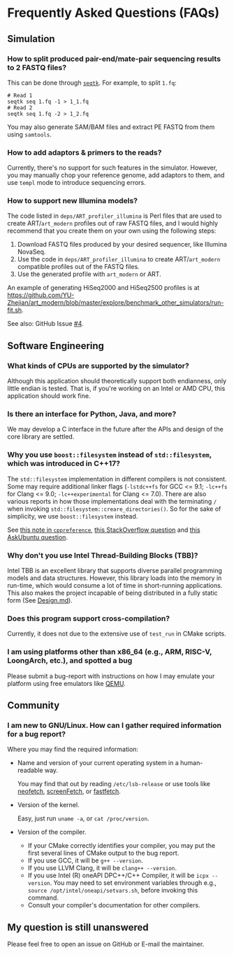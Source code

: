 # Frequently Asked Questions (FAQs)

## Simulation

### How to split produced pair-end/mate-pair sequencing results to 2 FASTQ files?

This can be done through [`seqtk`](https://github.com/lh3/seqtk). For example, to split `1.fq`:

```shell
# Read 1
seqtk seq 1.fq -1 > 1_1.fq
# Read 2
seqtk seq 1.fq -2 > 1_2.fq
```

You may also generate SAM/BAM files and extract PE FASTQ from them using `samtools`.

### How to add adaptors \& primers to the reads?

Currently, there's no support for such features in the simulator. However, you may manually chop your reference genome, add adaptors to them, and use `templ` mode to introduce sequencing errors.

### How to support new Illumina models?

The code listed in `deps/ART_profiler_illumina` is Perl files that are used to create ART/`art_modern` profiles out of raw FASTQ files, and I would highly recommend that you create them on your own using the following steps:

1. Download FASTQ files produced by your desired sequencer, like Illumina NovaSeq.
2. Use the code in `deps/ART_profiler_illumina` to create ART/`art_modern` compatible profiles out of the FASTQ files.
3. Use the generated profile with `art_modern` or ART.

An example of generating HiSeq2000 and HiSeq2500 profiles is at <https://github.com/YU-Zhejian/art_modern/blob/master/explore/benchmark_other_simulators/run-fit.sh>.

See also: GitHub Issue [#4](https://github.com/YU-Zhejian/art_modern/issues/4).

## Software Engineering

### What kinds of CPUs are supported by the simulator?

Although this application should theoretically support both endianness, only little endian is tested. That is, if you're working on an Intel or AMD CPU, this application should work fine.

### Is there an interface for Python, Java, and more?

We may develop a C interface in the future after the APIs and design of the core library are settled.

### Why you use `boost::filesystem` instead of `std::filesystem`, which was introduced in C++17?

The `std::filesystem` implementation in different compilers is not consistent. Some may require additional linker flags (`-lstdc++fs` for GCC <= 9.1; `-lc++fs` for Clang <= 9.0; `-lc++experimental` for Clang <= 7.0). There are also various reports in how those implementations deal with the terminating `/` when invoking `std::filesystem::creare_directories()`. So for the sake of simplicity, we use `boost::filesystem` instead.

See [this note in `cppreference`](https://en.cppreference.com/w/cpp/filesystem), [this StackOverflow question](https://stackoverflow.com/questions/53365538/how-to-determine-whether-to-use-filesystem-or-experimental-filesystem) and [this AskUbuntu question](https://askubuntu.com/questions/1256440/how-to-get-libstdc-with-c17-filesystem-headers-on-ubuntu-18-bionic).

### Why don't you use Intel Thread-Building Blocks (TBB)?

Intel TBB is an excellent library that supports diverse parallel programming models and data structures. However, this library loads into the memory in run-time, which would consume a lot of time in short-running applications. This also makes the project incapable of being distributed in a fully static form (See [Design.md](Design.md)).

### Does this program support cross-compilation?

Currently, it does not due to the extensive use of `test_run` in CMake scripts.

### I am using platforms other than x86\_64 (e.g., ARM, RISC-V, LoongArch, etc.), and spotted a bug

Please submit a bug-report with instructions on how I may emulate your platform using free emulators like [QEMU](https://www.qemu.org/).

## Community

### I am new to GNU/Linux. How can I gather required information for a bug report?

Where you may find the required information:

- Name and version of your current operating system in a human-readable way.

  You may find that out by reading `/etc/lsb-release` or use tools like [neofetch](https://github.com/dylanaraps/neofetch), [screenFetch](https://github.com/KittyKatt/screenFetch), or [fastfetch](https://github.com/fastfetch-cli/fastfetch).

- Version of the kernel.

  Easy, just run `uname -a`, or `cat /proc/version`.

- Version of the compiler.

  - If your CMake correctly identifies your compiler, you may put the first several lines of CMake output to the bug report.
  - If you use GCC, it will be `g++ --version`.
  - If you use LLVM Clang, it will be `clang++ --version`.
  - If you use Intel (R) oneAPI DPC++/C++ Compiler, it will be `icpx --version`. You may need to set environment variables through e.g., `source /opt/intel/oneapi/setvars.sh`, before invoking this command.
  - Consult your compiler's documentation for other compilers.

## My question is still unanswered

Please feel free to open an issue on GitHub or E-mail the maintainer.

